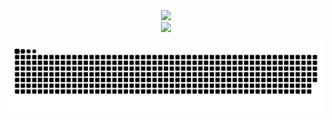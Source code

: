 <div align="center">
  <div>
    <a href="dongqianyu99.github.io/dongqianyu-blog/">
      <img src="https://readme-typing-svg.demolab.com?font=consolas&weight=500&size=30&pause=1000&color=D984F7&center=true&width=435&separator=%3C&lines=printf(%22Hello+world!%22);" />
    </a>
  </div>
  
  <picture>
    <source media="(prefers-color-scheme: dark)" srcset="https://cdn.jsdelivr.net/gh/sun0225SUN/sun0225SUN/assets/images/coding.gif" />
    <source media="(prefers-color-scheme: light)" srcset="https://cdn.jsdelivr.net/gh/sun0225SUN/sun0225SUN/assets/images/developer.svg" height="225px" />
    <img src="https://cdn.jsdelivr.net/gh/sun0225SUN/sun0225SUN/assets/images/coding.gif" />
  </picture>
  
<!-- ![暗色](https://raw.githubusercontent.com/dongqianyu99/dongqianyu99/output/github-contribution-grid-snake-dark.svg) -->

![亮色](https://raw.githubusercontent.com/dongqianyu99/dongqianyu99/output/github-contribution-grid-snake.svg)
